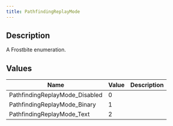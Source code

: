 ```yaml
---
title: PathfindingReplayMode
---
```

## Description

A Frostbite enumeration.

## Values

| Name                            | Value | Description |
| ------------------------------- | ----- | ----------- |
| PathfindingReplayMode\_Disabled | 0     |             |
| PathfindingReplayMode\_Binary   | 1     |             |
| PathfindingReplayMode\_Text     | 2     |             |
